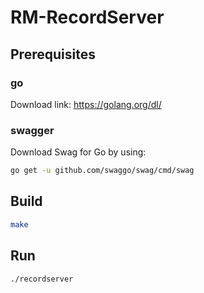 # RM-RecordServer

## Prerequisites

### go
Download link: https://golang.org/dl/

### swagger
Download Swag for Go by using:
```bash
go get -u github.com/swaggo/swag/cmd/swag
```

## Build
```bash
make
```

## Run
```
./recordserver
```